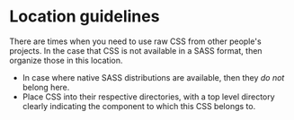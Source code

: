 # Location guidelines

There are times when you need to use raw CSS from other people's projects. In the case that CSS is not available in a
SASS format, then organize those in this location.

* In case where native SASS distributions are available, then they *do not* belong here.
* Place CSS into their respective directories, with a top level directory clearly indicating the component to which this CSS belongs to.